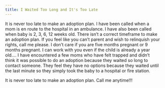 ```yaml
---
title: I Waited Too Long and It's Too Late
---
```


It is never too late to make an adoption plan. I have been called when a mom is en route to the hospital in an ambulance. I have also been called when baby is 2, 3, 6, 12 weeks old. There isn’t a correct timeframe to make an adoption plan. If you feel like you can’t parent and wish to relinquish your rights, call me please. I don’t care if you are five months pregnant or 9 months pregnant. I can work with you even if the child is already a year old…. I have encountered a few moms who have felt trapped and didn’t think it was possible to do an adoption because they waited so long to contact someone. They feel they have no options because they waited until the last minute so they simply took the baby to a hospital or fire station.

It is never too late to make an adoption plan. Call me anytime!!!

